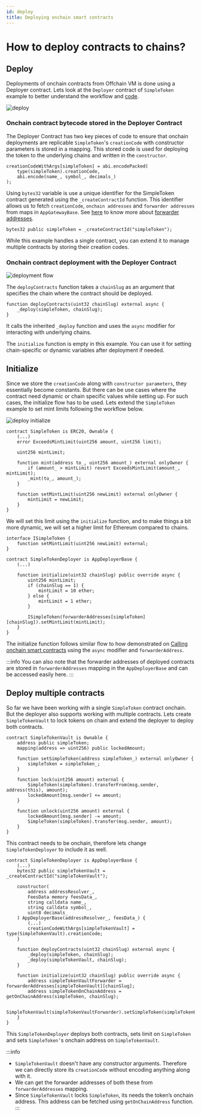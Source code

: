```yaml
---
id: deploy
title: Deploying onchain smart contracts
---
```


# How to deploy contracts to chains?

## Deploy

Deployments of onchain contracts from Offchain VM is done using a Deployer contract. Lets look at the `Deployer` contract of `SimpleToken` example to better understand the workflow and [code](https://github.com/SocketDotTech/socket-protocol/blob/simple-token/contracts/apps/simple-token/SimpleTokenDeployer.sol).
<!-- TODO: Update filepath once contracts are merged to master branch -->

<div style={{ display: 'flex', justifyContent: 'center' }}>
    <img src="/img/deploy_sequence.svg" alt="deploy" style={{ width: '80%' }} />
</div>

### Onchain contract bytecode stored in the Deployer Contract
The Deployer Contract has two key pieces of code to ensure that onchain deployments are replicable `SimpleToken`'s `creationCode` with constructor parameters is stored in a mapping. This stored code is used for deploying the token to the underlying chains and written in the `constructor`.
```solidity
creationCodeWithArgs[simpleToken] = abi.encodePacked(
    type(simpleToken).creationCode,
    abi.encode(name_, symbol_, decimals_)
);
```

Using  `bytes32` variable is use a unique identifier for the SimpleToken contract generated using the `_createContractId` function. This identifier allows us to fetch `creationCode`, `onchain addresses` and `forwarder addresses` from maps in `AppGatewayBase`. See [here](/forwarder-addresses) to know more about [forwarder addresses](/forwarder-addresses).
```solidity
bytes32 public simpleToken = _createContractId("simpleToken");
```

While this example handles a single contract, you can extend it to manage multiple contracts by storing their creation codes.

### Onchain contract deployment with the Deployer Contract
<div style={{ display: 'flex', justifyContent: 'center' }}>
    <img src="/img/deployment_flow.svg" alt="deployment flow" style={{ width: '100%' }} />
</div>

The `deployContracts` function takes a `chainSlug` as an argument that specifies the chain where the contract should be deployed.
```solidity
function deployContracts(uint32 chainSlug) external async {
    _deploy(simpleToken, chainSlug);
}
```
It calls the inherited `_deploy` function and uses the `async` modifier for interacting with underlying chains.

The `initialize` function is empty in this example. You can use it for setting chain-specific or dynamic variables after deployment if needed.

## Initialize

Since we store the `creationCode` along with `constructor parameters`, they essentially become constants. But there can be use cases where the contract need dynamic or chain specific values while setting up. For such cases, the initialize flow has to be used. Lets extend the `SimpleToken` example to set mint limits following the workflow below.

<div style={{ display: 'flex', justifyContent: 'center' }}>
    <img src="/img/deploy_initialize.svg" alt="deploy initialize" style={{ width: '80%' }} />
</div>

```solidity
contract SimpleToken is ERC20, Ownable {
    (...)
    error ExceedsMintLimit(uint256 amount, uint256 limit);

    uint256 mintLimit;

    function mint(address to_, uint256 amount_) external onlyOwner {
        if (amount_ > mintLimit) revert ExceedsMintLimit(amount_, mintLimit);
        _mint(to_, amount_);
    }

    function setMintLimit(uint256 newLimit) external onlyOwner {
        mintLimit = newLimit;
    }
}
```

We will set this limit using the `initialize` function, and to make things a bit more dynamic, we will set a higher limit for Ethereum compared to chains.

```solidity
interface ISimpleToken {
    function setMintLimit(uint256 newLimit) external;
}

contract SimpleTokenDeployer is AppDeployerBase {
    (...)

    function initialize(uint32 chainSlug) public override async {
        uint256 mintLimit;
        if (chainSlug == 1) {
            mintLimit = 10 ether;
        } else {
            mintLimit = 1 ether;
        }

        ISimpleToken(forwarderAddresses[simpleToken][chainSlug]).setMintLimit(mintLimit);
    }
}
```

The initialize function follows similar flow to how demonstrated on [Calling onchain smart contracts](/call-contracts) using the `async` modifier and `forwarderAddress`.

:::info
You can also note that the forwarder addresses of deployed contracts are stored in `forwarderAddresses` mapping in the `AppDeployerBase` and can be accessed easily here.
:::

## Deploy multiple contracts

So far we have been working with a single `SimpleToken` contract onchain. But the deployer also supports working with multiple contracts. Lets create `SimpleTokenVault` to lock tokens on chain and extend the deployer to deploy both contracts.

```solidity
contract SimpleTokenVault is Ownable {
    address public simpleToken;
    mapping(address => uint256) public lockedAmount;

    function setSimpleToken(address simpleToken_) external onlyOwner {
        simpleToken = simpleToken_;
    }

    function lock(uint256 amount) external {
        SimpleToken(simpleToken).transferFrom(msg.sender, address(this), amount);
        lockedAmount[msg.sender] += amount;
    }

    function unlock(uint256 amount) external {
        lockedAmount[msg.sender] -= amount;
        SimpleToken(simpleToken).transfer(msg.sender, amount);
    }
}
```

This contract needs to be onchain, therefore lets change `SimpleTokenDeployer` to include it as well.

```solidity
contract SimpleTokenDeployer is AppDeployerBase {
    (...)
    bytes32 public simpleTokenVault = _createContractId("simpleTokenVault");

    constructor(
        address addressResolver_,
        FeesData memory feesData_,
        string calldata name_,
        string calldata symbol_,
        uint8 decimals_
    ) AppDeployerBase(addressResolver_, feesData_) {
        (...)
        creationCodeWithArgs[simpleTokenVault] = type(SimpleTokenVault).creationCode;
    }

    function deployContracts(uint32 chainSlug) external async {
        _deploy(simpleToken, chainSlug);
        _deploy(simpleTokenVault, chainSlug);
    }

    function initialize(uint32 chainSlug) public override async {
        address simpleTokenVaultForwarder = forwarderAddresses[simpleTokenVault][chainSlug];
        address simpleTokenOnChainAddress = getOnChainAddress(simpleToken, chainSlug);

        SimpleTokenVault(simpleTokenVaultForwarder).setSimpleToken(simpleTokenOnChainAddress);
    }
}
```

This `SimpleTokenDeployer` deploys both contracts, sets limit on `SimpleToken` and sets `SimpleToken’`s onchain address on `SimpleTokenVault`.

:::info
- `SimpleTokenVault` doesn't have any constructor arguments. Therefore we can directly store its `creationCode` without encoding anything along with it.
- We can get the forwarder addresses of both these from `forwarderAddresses` mapping.
- Since `SimpleTokenVault` locks `SimpleToken`, its needs the token’s onchain address. This address can be fetched using `getOnChainAddress` function.
:::
